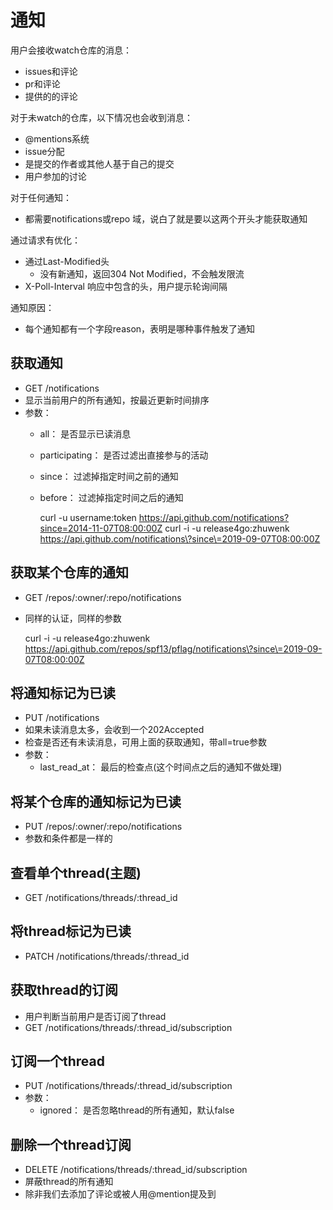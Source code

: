 # 通知

用户会接收watch仓库的消息：
- issues和评论
- pr和评论
- 提供的的评论

对于未watch的仓库，以下情况也会收到消息：
- @mentions系统
- issue分配
- 是提交的作者或其他人基于自己的提交
- 用户参加的讨论

对于任何通知：
- 都需要notifications或repo 域，说白了就是要以这两个开头才能获取通知

通过请求有优化：
- 通过Last-Modified头
  - 没有新通知，返回304 Not Modified，不会触发限流
- X-Poll-Interval 响应中包含的头，用户提示轮询间隔

通知原因：
- 每个通知都有一个字段reason，表明是哪种事件触发了通知

## 获取通知

- GET /notifications
- 显示当前用户的所有通知，按最近更新时间排序
- 参数：
  - all： 是否显示已读消息
  - participating： 是否过滤出直接参与的活动
  - since： 过滤掉指定时间之前的通知
  - before： 过滤掉指定时间之后的通知

    curl -u username:token https://api.github.com/notifications?since=2014-11-07T08:00:00Z
    curl -i -u release4go:zhuwenk https://api.github.com/notifications\?since\=2019-09-07T08:00:00Z

## 获取某个仓库的通知

- GET /repos/:owner/:repo/notifications
- 同样的认证，同样的参数

    curl -i -u release4go:zhuwenk https://api.github.com/repos/spf13/pflag/notifications\?since\=2019-09-07T08:00:00Z

## 将通知标记为已读

- PUT /notifications
- 如果未读消息太多，会收到一个202Accepted
- 检查是否还有未读消息，可用上面的获取通知，带all=true参数
- 参数：
  - last_read_at： 最后的检查点(这个时间点之后的通知不做处理)

## 将某个仓库的通知标记为已读

- PUT /repos/:owner/:repo/notifications
- 参数和条件都是一样的

## 查看单个thread(主题)

- GET /notifications/threads/:thread_id

## 将thread标记为已读

- PATCH /notifications/threads/:thread_id

## 获取thread的订阅

- 用户判断当前用户是否订阅了thread
- GET /notifications/threads/:thread_id/subscription

## 订阅一个thread

- PUT /notifications/threads/:thread_id/subscription
- 参数：
  - ignored： 是否忽略thread的所有通知，默认false

## 删除一个thread订阅

- DELETE /notifications/threads/:thread_id/subscription
- 屏蔽thread的所有通知
- 除非我们去添加了评论或被人用@mention提及到
